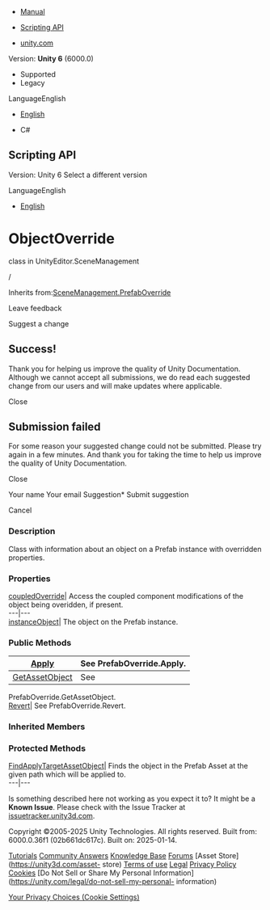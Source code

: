 [ ]()

  * [Manual](../Manual/index.html)
  * [Scripting API](../ScriptReference/index.html)

  * [unity.com](https://unity.com/)

Version: **Unity 6** (6000.0)

  * Supported
  * Legacy

LanguageEnglish

  * [English]()

  * C#

[ ](https://docs.unity3d.com)

## Scripting API

Version: Unity 6 Select a different version

LanguageEnglish

  * [English]()

# ObjectOverride

class in UnityEditor.SceneManagement

/

Inherits
from:[SceneManagement.PrefabOverride](SceneManagement.PrefabOverride.html)

Leave feedback

Suggest a change

## Success!

Thank you for helping us improve the quality of Unity Documentation. Although
we cannot accept all submissions, we do read each suggested change from our
users and will make updates where applicable.

Close

## Submission failed

For some reason your suggested change could not be submitted. Please <a>try
again</a> in a few minutes. And thank you for taking the time to help us
improve the quality of Unity Documentation.

Close

Your name Your email Suggestion* Submit suggestion

Cancel

[ ]()

### Description

Class with information about an object on a Prefab instance with overridden
properties.

### Properties

[coupledOverride](SceneManagement.ObjectOverride-coupledOverride.html)| Access
the coupled component modifications of the object being overidden, if present.  
---|---  
[instanceObject](SceneManagement.ObjectOverride-instanceObject.html)| The
object on the Prefab instance.  
  
### Public Methods

[Apply](SceneManagement.ObjectOverride.Apply.html)| See PrefabOverride.Apply.  
---|---  
[GetAssetObject](SceneManagement.ObjectOverride.GetAssetObject.html)| See
PrefabOverride.GetAssetObject.  
[Revert](SceneManagement.ObjectOverride.Revert.html)| See
PrefabOverride.Revert.  
  
### Inherited Members

### Protected Methods

[FindApplyTargetAssetObject](SceneManagement.PrefabOverride.FindApplyTargetAssetObject.html)|
Finds the object in the Prefab Asset at the given path which will be applied
to.  
---|---  
  
Is something described here not working as you expect it to? It might be a
**Known Issue**. Please check with the Issue Tracker at
[issuetracker.unity3d.com](https://issuetracker.unity3d.com).

Copyright ©2005-2025 Unity Technologies. All rights reserved. Built from:
6000.0.36f1 (02b661dc617c). Built on: 2025-01-14.

[Tutorials](https://unity3d.com/learn) [Community
Answers](https://answers.unity3d.com) [Knowledge
Base](https://support.unity3d.com/hc/en-us)
[Forums](https://forum.unity3d.com) [Asset Store](https://unity3d.com/asset-
store) [Terms of use](https://docs.unity3d.com/Manual/TermsOfUse.html)
[Legal](https://unity.com/legal) [Privacy
Policy](https://unity.com/legal/privacy-policy)
[Cookies](https://unity.com/legal/cookie-policy) [Do Not Sell or Share My
Personal Information](https://unity.com/legal/do-not-sell-my-personal-
information)

[Your Privacy Choices (Cookie Settings)](javascript:void\(0\);)

